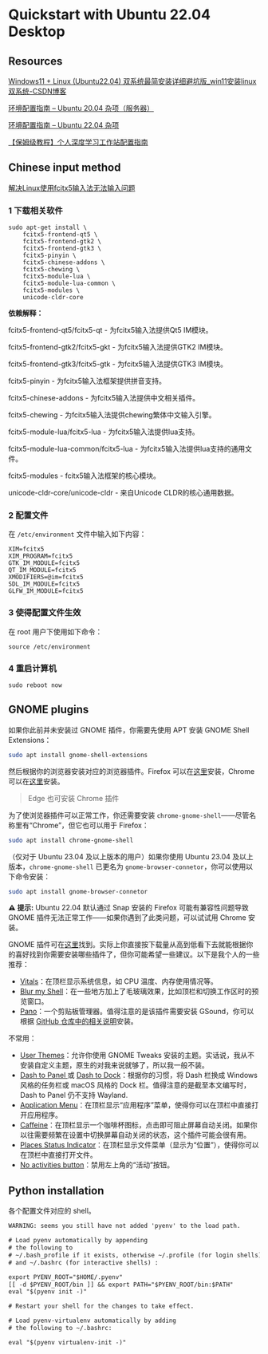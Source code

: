# Quickstart with Ubuntu 22.04 Desktop

## Resources

[Windows11 + Linux (Ubuntu22.04) 双系统最简安装详细避坑版_win11安装linux双系统-CSDN博客](https://blog.csdn.net/2401_84064328/article/details/137232169)

[环境配置指南 – Ubuntu 20.04 杂项（服务器）](https://zhuanlan.zhihu.com/p/700219388)

[环境配置指南 – Ubuntu 22.04 杂项](https://zhuanlan.zhihu.com/p/686485113)

[【保姆级教程】个人深度学习工作站配置指南](https://zhuanlan.zhihu.com/p/336429888)


## Chinese input method

[解决Linux使用fcitx5输入法无法输入问题](https://www.bilibili.com/read/cv21085970/)

### 1 下载相关软件

```shell
sudo apt-get install \
    fcitx5-frontend-qt5 \
    fcitx5-frontend-gtk2 \
    fcitx5-frontend-gtk3 \
    fcitx5-pinyin \
    fcitx5-chinese-addons \
    fcitx5-chewing \
    fcitx5-module-lua \
    fcitx5-module-lua-common \
    fcitx5-modules \
    unicode-cldr-core 
```

**依赖解释：**

fcitx5-frontend-qt5/fcitx5-qt - 为fcitx5输入法提供Qt5 IM模块。

fcitx5-frontend-gtk2/fcitx5-gkt - 为fcitx5输入法提供GTK2 IM模块。

fcitx5-frontend-gtk3/fcitx5-gtk - 为fcitx5输入法提供GTK3 IM模块。

fcitx5-pinyin - 为fcitx5输入法框架提供拼音支持。

fcitx5-chinese-addons - 为fcitx5输入法提供中文相关插件。

fcitx5-chewing - 为fcitx5输入法提供chewing繁体中文输入引擎。

fcitx5-module-lua/fcitx5-lua - 为fcitx5输入法提供lua支持。

fcitx5-module-lua-common/fcitx5-lua - 为fcitx5输入法提供lua支持的通用文件。

fcitx5-modules - fcitx5输入法框架的核心模块。

unicode-cldr-core/unicode-cldr - 来自Unicode CLDR的核心通用数据。 

### 2 配置文件

在 `/etc/environment` 文件中输入如下内容：

```shell
XIM=fcitx5
XIM_PROGRAM=fcitx5
GTK_IM_MODULE=fcitx5
QT_IM_MODULE=fcitx5
XMODIFIERS=@im=fcitx5
SDL_IM_MODULE=fcitx5
GLFW_IM_MODULE=fcitx5
```

### 3 使得配置文件生效

在 root 用户下使用如下命令：

```shell
source /etc/environment
```

### 4 重启计算机

```shell
sudo reboot now
```

## GNOME plugins

如果你此前并未安装过 GNOME 插件，你需要先使用 APT 安装 GNOME Shell Extensions：

```bash
sudo apt install gnome-shell-extensions
```

然后根据你的浏览器安装对应的浏览器插件。Firefox 可以在[这里](https://addons.mozilla.org/zh-CN/firefox/addon/gnome-shell-integration/)安装，Chrome 可以在[这里](https://chromewebstore.google.com/detail/gnome-shell-%E9%9B%86%E6%88%90/gphhapmejobijbbhgpjhcjognlahblep)安装。

> Edge 也可安装 Chrome 插件

为了使浏览器插件可以正常工作，你还需要安装 `chrome-gnome-shell`——尽管名称里有“Chrome”，但它也可以用于 Firefox：

```bash
sudo apt install chrome-gnome-shell
```

（仅对于 Ubuntu 23.04 及以上版本的用户）如果你使用 Ubuntu 23.04 及以上版本，`chrome-gnome-shell` 已更名为 `gnome-browser-connetor`，你可以使用以下命令安装：

```bash
sudo apt install gnome-browser-connetor
```

**⚠️ 提示:** Ubuntu 22.04 默认通过 Snap 安装的 Firefox 可能有兼容性问题导致 GNOME 插件无法正常工作——如果你遇到了此类问题，可以试试用 Chrome 安装。

GNOME 插件可在[这里](https://extensions.gnome.org/)找到。实际上你直接按下载量从高到低看下去就能根据你的喜好找到你需要安装哪些插件了，但你可能希望一些建议。以下是我个人的一些推荐：

- [Vitals](https://extensions.gnome.org/extension/1460/vitals/)：在顶栏显示系统信息，如 CPU 温度、内存使用情况等。
- [Blur my Shell](https://extensions.gnome.org/extension/3193/blur-my-shell/)：在一些地方加上了毛玻璃效果，比如顶栏和切换工作区时的预览窗口。
- [Pano](https://extensions.gnome.org/extension/5278/pano/)：一个剪贴板管理器。值得注意的是该插件需要安装 GSound，你可以根据 [GitHub 仓库中的相关说明](https://link.zhihu.com/?target=https%3A//github.com/oae/gnome-shell-pano%3Ftab%3Dreadme-ov-file%23installation)安装。

不常用：

- [User Themes](https://extensions.gnome.org/extension/19/user-themes/)：允许你使用 GNOME Tweaks 安装的主题。实话说，我从不安装自定义主题，原生的对我来说就够了，所以我一般不装。
- [Dash to Panel ](https://extensions.gnome.org/extension/1160/dash-to-panel/)或 [Dash to Dock](https://extensions.gnome.org/extension/307/dash-to-dock/)：根据你的习惯，将 Dash 栏换成 Windows 风格的任务栏或 macOS 风格的 Dock 栏。值得注意的是截至本文编写时，Dash to Panel 仍不支持 Wayland.
- [Application Menu](https://extensions.gnome.org/extension/6/applications-menu/)：在顶栏显示“应用程序”菜单，使得你可以在顶栏中直接打开应用程序。
- [Caffeine](https://extensions.gnome.org/extension/517/caffeine/)：在顶栏显示一个咖啡杯图标，点击即可阻止屏幕自动关闭。如果你以往需要频繁在设置中切换屏幕自动关闭的状态，这个插件可能会很有用。
- [Places Status Indicator](https://extensions.gnome.org/extension/8/places-status-indicator)：在顶栏显示文件菜单（显示为“位置”），使得你可以在顶栏中直接打开文件。
- [No activities button](https://extensions.gnome.org/extension/3184/no-activities-button/)：禁用左上角的“活动”按钮。


## Python installation

各个配置文件对应的 shell。

```txt
WARNING: seems you still have not added 'pyenv' to the load path.

# Load pyenv automatically by appending
# the following to
# ~/.bash_profile if it exists, otherwise ~/.profile (for login shells)
# and ~/.bashrc (for interactive shells) :

export PYENV_ROOT="$HOME/.pyenv"
[[ -d $PYENV_ROOT/bin ]] && export PATH="$PYENV_ROOT/bin:$PATH"
eval "$(pyenv init -)"

# Restart your shell for the changes to take effect.

# Load pyenv-virtualenv automatically by adding
# the following to ~/.bashrc:

eval "$(pyenv virtualenv-init -)"
```

